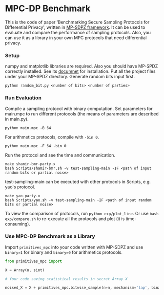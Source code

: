# MPC-DP Benchmark

This is the code of paper 'Benchmarking Secure Sampling Protocols for Differential Privacy', written in [MP-SDPZ framework](https://github.com/data61/MP-SPDZ). It can be used to evaluate and compare the performance of sampling protocols. Also, you can use it as a library in your own MPC protocols that need differential privacy.


### Setup

numpy and matplotlib libraries are required.
Also you should have MP-SPDZ correctly installed. See its [documnet](https://mp-spdz.readthedocs.io/en/latest) for installation. Put all the project files under your MP-SPDZ directory.
Generate random bits input first.

```
python random_bit.py <number of bits> <number of parties> 
```

### Run Evaluation

Compile a sampling protocol with binary computation. Set parameters for main.mpc to run different protocols (the means of parameters are described in main.py).
```
python main.mpc -B 64
```
For arithmetics protocols, compile with `-bin 0`.

```
python main.mpc -F 64 -bin 0
```

Run the protocol and see the time and communication.
```
make shamir-bmr-party.x
bash Scripts/shamir-bmr.sh -v test-sampling-main -IF <path of input random bits or partial noise> 
```
test-sampling-main can be executed with other protocols in Scripts, e.g. yao's protocol. 

```
make yao-party.x
bash Scripts/yao.sh -v test-sampling-main -IF <path of input random bits or partial noise> 
```

To view the comparison of protocols, run `python exp/plot_line`. Or use `bash exp/compare.sh` to re-execute all the protocols and plot (it is time-consuming).


### Use MPC-DP Benchmark as a Library

Import ```primitives_mpc``` into your code written with MP-SDPZ and use `binary=1` for binary and `binary=0` for arithmetics protocols.
```python
from primitives_mpc import

X = Array(n, sint)

# Your code saving statistical results in secret Array X 

noised_X = X + primitives_mpc.bitwise_sample(n=n, mechanism='lap', binary=1)
```